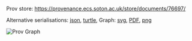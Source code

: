 
Prov store: https://provenance.ecs.soton.ac.uk/store/documents/76697/
	
Alternative serialisations: [json](https://provenance.ecs.soton.ac.uk/store/documents/76697.json), [turtle](https://provenance.ecs.soton.ac.uk/store/documents/76697.ttl), 
Graph: [svg](https://provenance.ecs.soton.ac.uk/store/documents/76697.svg), [PDF](https://provenance.ecs.soton.ac.uk/store/documents/76697.pdf), [png](https://provenance.ecs.soton.ac.uk/store/documents/76697.png)

![Prov Graph](https://provenance.ecs.soton.ac.uk/store/documents/76697.png)

		